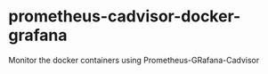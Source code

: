 # prometheus-cadvisor-docker-grafana
Monitor the docker containers using Prometheus-GRafana-Cadvisor
